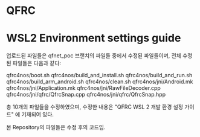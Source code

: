 # QFRC
# WSL2 Environment settings guide 

업로드된 파일들은 qfnet_poc 브랜치의 파일들 중에서 수정된 파일들이며, 전체 수정된 파일들은 다음과 같다: 

qfrc4nos/boot.sh
qfrc4nos/build_and_install.sh
qfrc4nos/build_and_run.sh
qfrc4nos/build_arm_android.sh
qfrc4nos/clean.sh
qfrc4nos/jni/Android.mk
qfrc4nos/jni/Application.mk
qfrc4nos/jni/RawFileDecoder.cpp
qfrc4nos/jni/qfrc/QfrcSnap.cpp
qfrc4nos/jni/qfrc/QfrcSnap.hpp

총 10개의 파일들을 수정하였으며, 수정한 내용은 "QFRC WSL 2 개발 환경 설정 가이드" 에 기재되어 있다.

본 Repository의 파일들은 수정 후의 코드임.
